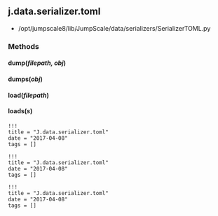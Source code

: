 <!-- toc -->
## j.data.serializer.toml

- /opt/jumpscale8/lib/JumpScale/data/serializers/SerializerTOML.py

### Methods

#### dump(*filepath, obj*) 

#### dumps(*obj*) 

#### load(*filepath*) 

#### loads(*s*) 


```
!!!
title = "J.data.serializer.toml"
date = "2017-04-08"
tags = []
```

```
!!!
title = "J.data.serializer.toml"
date = "2017-04-08"
tags = []
```

```
!!!
title = "J.data.serializer.toml"
date = "2017-04-08"
tags = []
```
